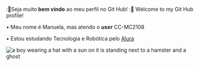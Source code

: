 :🪻Seja muito **bem vindo** ao meu perfil no Git Hub! 
:🪻 Welcome to my Git Hub profile! 

• Meu nome é Manuela, mas atendo o ***user*** CC-MC2108

• Estou estudando Tecnologia e Robótica pelo [Alura](https://www.alura.com.br/)

![a boy wearing a hat with a sun on it is standing next to a hamster and a ghost](https://tenor.com/pt-BR/view/hanako-kun-anime-shy-anime-shy-boy-shy-gif-886636197089261139)
